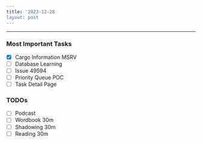 ```yaml
---
title: '2023-12-28
layout: post
---
```


---

### Most Important Tasks

- [x] Cargo Information MSRV
- [ ] Database Learning
- [ ] Issue 49594
- [ ] Priority Queue POC
- [ ] Task Detail Page

### TODOs

- [ ] Podcast
- [ ] Wordbook 30m
- [ ] Shadowing 30m
- [ ] Reading 30m
